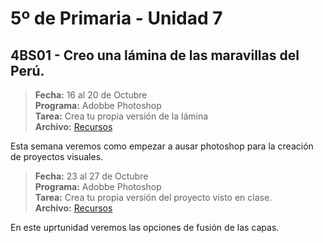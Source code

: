 # 5º de Primaria - Unidad 7

<div class="currentTheme">

## 4BS01 - Creo una lámina de las maravillas del Perú.

> **Fecha:** 16 al 20 de Octubre<br> **Programa:** Adobbe Photoshop<br> **Tarea:** Crea tu propia versión de la lámina<br> **Archivo:** [Recursos](https://app.box.com/s/j51z2hba60r58400muagzs47ak9xfp4z)

Esta semana veremos como empezar a ausar photoshop para la creación de proyectos visuales.

<div class="currentTheme">

> **Fecha:** 23 al 27 de Octubre<br> **Programa:** Adobbe Photoshop<br> **Tarea:** Crea tu propia versión del proyecto visto en clase.<br> **Archivo:** [Recursos](https://app.box.com/s/j51z2hba60r58400muagzs47ak9xfp4z)

En este uprtunidad veremos las opciones de fusión de las capas.

</div>